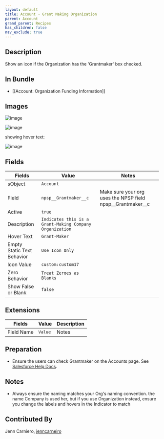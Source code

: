 ```yaml
---
layout: default
title: Account - Grant Making Organization
parent: Account
grand_parent: Recipes
has_children: false
nav_exclude: true
---
```


## Description

Show an icon if the Organization has the 'Grantmaker' box checked. 

## In Bundle

* [[Account: Organization Funding Information]]

## Images


![image](https://user-images.githubusercontent.com/71383648/228940185-57fd71bd-e5cd-424d-8ba0-0740500fea1f.png)


![image](https://user-images.githubusercontent.com/71383648/228939732-63c9bd6f-b2af-4e7b-82e2-1cc896910d13.png)


showing hover text:

![image](https://user-images.githubusercontent.com/71383648/228939791-3bf086aa-dc98-4752-992c-e99e6afebfac.png)

## Fields

| Fields | Value | Notes |
|-----------|-----------|----------|
|sObject|`Account`
|Field|`npsp__Grantmaker__c`|Make sure your org uses the NPSP field npsp__Grantmaker__c|
|Active|`true`
|Description|`Indicates this is a Grant-Making Company Organization`
|Hover Text|`Grant-Maker`
|Empty Static Text Behavior|`Use Icon Only`
|Icon Value|`custom:custom17`
|Zero Behavior|`Treat Zeroes as Blanks`
|Show False or Blank|`false`

## Extensions

| Fields | Value | Description |
|-----------|-----------|--------------------------|
|Field Name|`Value`|Notes|

## Preparation

* Ensure the users can check Grantmaker on the Accounts page. See [Salesforce Help Docs](https://help.salesforce.com/s/articleView?id=sfdo.NPSP_Configure_Grants.htm&type=5).

## Notes
* Always ensure the naming matches your Org's naming convention. the name Company is used her, but if you use Organization instead, ensure you change the labels and hovers in the Indicator to match

## Contributed By
Jenn Carniero, [jenncarneiro](https://github.com/jenncarneiro)

